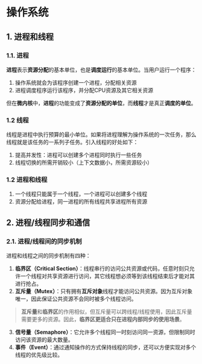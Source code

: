 # 操作系统

## 1. 进程和线程
### 1.1. 进程
**进程**表示**资源分配**的基本单位，也是**调度运行**的基本单位。当用户运行一个程序：
1. 操作系统就会为该程序创建一个进程，分配相关资源
2. 进程调度程序运行该程序，并分配CPU资源及其它相关资源

但在**微内核**中，**进程**的功能变成了**资源分配的单位**，而**线程**才是真正**调度的单位**。

### 1.2 线程
线程是进程中执行预算的最小单位。如果将进程理解为操作系统的一次任务，那么线程就是该任务的一系列子任务。引入线程的好处如下：
1. 提高并发性：进程可以创建多个进程同时执行一些任务
2. 线程切换的所需开销较小（上下文数据小，所需资源较小）

### 1.2 进程和线程
1. 一个线程只能属于一个线程，一个进程可以创建多个线程
2. 资源分配给进程，同一进程的所有线程共享进程所有资源

## 2. 进程/线程同步和通信
### 2.1. 进程/线程间的同步机制
进程和线程之间的同步机制有四种：
1. **临界区（Critical Section）**：线程串行的访问公共资源或代码，任意时刻只允许一个线程对共享资源进行访问，其它线程想必须等到该线程结束后才能对其进行抢占。
2. **互斥量（Mutex）**：只有拥有**互斥对象**线程才能访问公共资源。因为互斥对象唯一，因此保证公共资源不会同时被多个线程访问。

> **互斥量**和**临界区**的作用相似，但互斥量可以跨线程/线程使用，因此互斥量需要更多的资源。因此，**临界区更适合只在进程内部同步的使用场景**。

3. **信号量（Semaphore）**：它允许多个线程同一时刻访问同一资源，但限制同时访问该资源的最大数量。
4. **事件（Event）**：通过通知操作的方式保持线程的同步，还可以方便实现对多个线程的优先级比较。
